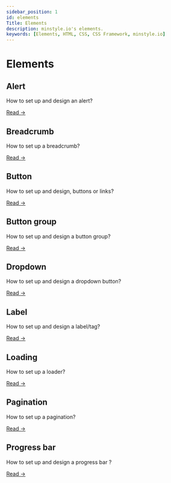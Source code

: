 ```yaml
---
sidebar_position: 1
id: elements
Title: Elements
description: minstyle.io's elements.
keywords: [Elements, HTML, CSS, CSS Framework, minstyle.io]
---
```


# Elements

<div class="row">
    <div class="col-md-6">
        <div class="ms-card ms-border">
            <div class="ms-card-title">
                <h2>Alert</h2>
            </div>
            <div class="ms-card-content">
                <p>
                    How to set up and design an alert?
                </p>
            </div>
            <div class="ms-card-btn">
                <a href="alert" class="ms-btn ms-primary ms-outline">Read -></a>
            </div>
        </div> 
    </div>
    <div class="col-md-6">
        <div class="ms-card ms-border">
            <div class="ms-card-title">
                <h2>Breadcrumb</h2>
            </div>
            <div class="ms-card-content">
                <p>
                    How to set up a breadcrumb?
                </p>
            </div>
            <div class="ms-card-btn">
                <a href="breadcrumb" class="ms-btn ms-primary ms-outline">Read -></a>
            </div>
        </div> 
    </div>
    <div class="col-md-6">
        <div class="ms-card ms-border">
            <div class="ms-card-title">
                <h2>Button</h2>
            </div>
            <div class="ms-card-content">
                <p>
                    How to set up and design, buttons or links?
                </p>
            </div>
            <div class="ms-card-btn">
                <a href="button" class="ms-btn ms-primary ms-outline">Read -></a>
            </div>
        </div> 
    </div>
    <div class="col-md-6">
        <div class="ms-card ms-border">
            <div class="ms-card-title">
                <h2>Button group</h2>
            </div>
            <div class="ms-card-content">
                <p>
                    How to set up and design a button group?
                </p>
            </div>
            <div class="ms-card-btn">
                <a href="button-group" class="ms-btn ms-primary ms-outline">Read -></a>
            </div>
        </div> 
    </div>
    <div class="col-md-6">
        <div class="ms-card ms-border">
            <div class="ms-card-title">
                <h2>Dropdown</h2>
            </div>
            <div class="ms-card-content">
                <p>
                    How to set up and design a dropdown button?
                </p>
            </div>
            <div class="ms-card-btn">
                <a href="dropdown" class="ms-btn ms-primary ms-outline">Read -></a>
            </div>
        </div> 
    </div>
    <div class="col-md-6">
        <div class="ms-card ms-border">
            <div class="ms-card-title">
                <h2>Label</h2>
            </div>
            <div class="ms-card-content">
                <p>
                    How to set up and design a label/tag?
                </p>
            </div>
            <div class="ms-card-btn">
                <a href="label" class="ms-btn ms-primary ms-outline">Read -></a>
            </div>
        </div> 
    </div>
    <div class="col-md-6">
        <div class="ms-card ms-border">
            <div class="ms-card-title">
                <h2>Loading</h2>
            </div>
            <div class="ms-card-content">
                <p>
                    How to set up a loader?
                </p>
            </div>
            <div class="ms-card-btn">
                <a href="label" class="ms-btn ms-primary ms-outline">Read -></a>
            </div>
        </div> 
    </div>
    <div class="col-md-6">
        <div class="ms-card ms-border">
            <div class="ms-card-title">
                <h2>Pagination</h2>
            </div>
            <div class="ms-card-content">
                <p>
                    How to set up a pagination?
                </p>
            </div>
            <div class="ms-card-btn">
                <a href="pagination" class="ms-btn ms-primary ms-outline">Read -></a>
            </div>
        </div> 
    </div>
    <div class="col-md-6">
        <div class="ms-card ms-border">
            <div class="ms-card-title">
                <h2>Progress bar</h2>
            </div>
            <div class="ms-card-content">
                <p>
                    How to set up and design a progress bar ?
                </p>
            </div>
            <div class="ms-card-btn">
                <a href="progress-bar" class="ms-btn ms-primary ms-outline">Read -></a>
            </div>
        </div> 
    </div>
</div>